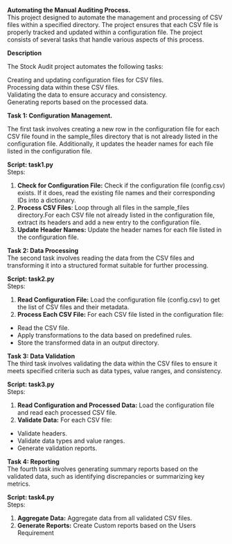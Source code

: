 **Automating the Manual Auditing Process.**    
This project designed to automate the management and processing of CSV files within a specified directory. The project ensures that each CSV file is properly tracked and updated within a configuration file. The project consists of several tasks that handle various aspects of this process.

**Description**

The Stock Audit project automates the following tasks:

Creating and updating configuration files for CSV files.    
Processing data within these CSV files.           
Validating the data to ensure accuracy and consistency.          
Generating reports based on the processed data.

**Task 1: Configuration Management.** 

The first task involves creating a new row in the configuration file for each CSV file found in the sample_files directory that is not already listed in the configuration file. Additionally, it updates the header names for each file listed in the configuration file.

**Script: task1.py**    
Steps:
1) **Check for Configuration File:** Check if the configuration file (config.csv) exists. If it does, read the existing file names and their corresponding IDs into a dictionary.   
2) **Process CSV Files**: Loop through all files in the sample_files directory.For each CSV file not already listed in the configuration file, extract its headers and add a new entry to the configuration file.   
3) **Update Header Names:** Update the header names for each file listed in the configuration file.

**Task 2: Data Processing**    
The second task involves reading the data from the CSV files and transforming it into a structured format suitable for further processing.

**Script: task2.py**       
Steps:
1) **Read Configuration File:** Load the configuration file (config.csv) to get the list of CSV files and their metadata.    
2) **Process Each CSV File:** For each CSV file listed in the configuration file:    
- Read the CSV file.   
- Apply transformations to the data based on predefined rules.   
- Store the transformed data in an output directory.

**Task 3: Data Validation**  
The third task involves validating the data within the CSV files to ensure it meets specified criteria such as data types, value ranges, and consistency.

**Script: task3.py**      
Steps:
1) **Read Configuration and Processed Data:** Load the configuration file and read each processed CSV file.  
2) **Validate Data:** For each CSV file:   
- Validate headers.  
- Validate data types and value ranges.  
- Generate validation reports.

**Task 4: Reporting**  
The fourth task involves generating summary reports based on the validated data, such as identifying discrepancies or summarizing key metrics.

**Script: task4.py**     
Steps:
1) **Aggregate Data:** Aggregate data from all validated CSV files.  
2) **Generate Reports:** Create Custom reports based on the Users Requirement 
